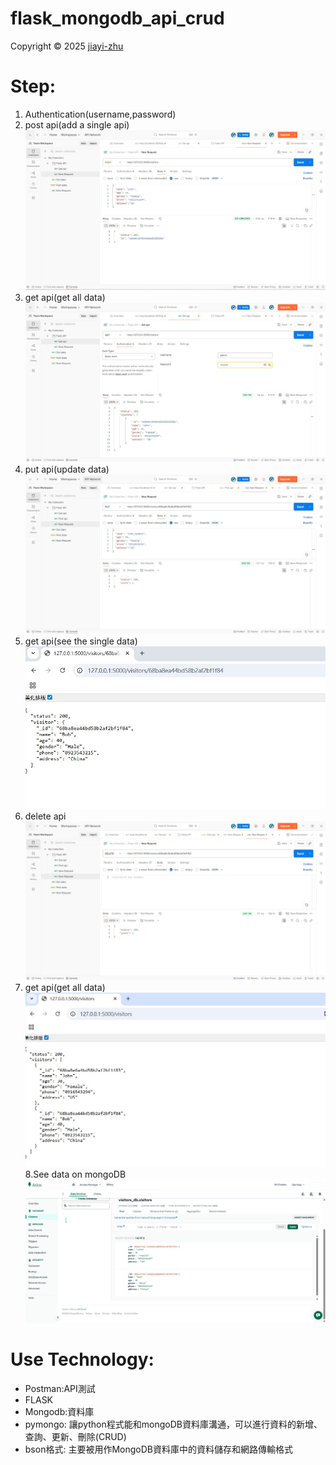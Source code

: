 # flask_mongodb_api_crud

<p> Copyright © 2025 <a href="https://github.com/zhu7055">jiayi-zhu</a></p>

# Step:
1. Authentication(username,password)
2. post api(add a single api)
   ![POST_api_2.jpg](/images/POST_api_2.jpg)
3. get api(get all data)
   ![GET_api.jpg](/images/GET_api.jpg)
4. put api(update data)
   ![PUT_api.jpg](/images/PUT_api.jpg)
5. get api(see the single data)
   ![find_single_api.jpg](/images/find_single_api.jpg)
6. delete api
   ![DELETE_api.jpg](/images/DELETE_api.jpg)
7. get api(get all data)
   ![get_all_api_browser.jpg](/images/get_all_api_browser.jpg)
8.See data on mongoDB
   ![MongoDB_data.jpg](/images/MongoDB_data.jpg)
# Use Technology:

- Postman:API測試
- FLASK
- Mongodb:資料庫
- pymongo: 讓python程式能和mongoDB資料庫溝通，可以進行資料的新增、查詢、更新、刪除(CRUD)
- bson格式: 主要被用作MongoDB資料庫中的資料儲存和網路傳輸格式
